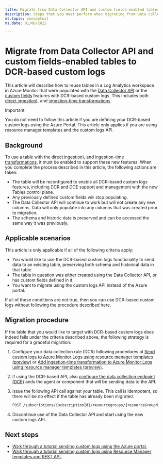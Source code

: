 ```yaml
---
title: Migrate from Data Collector API and custom fields-enabled tables to DCR-based custom logs
description: Steps that you must perform when migrating from Data Collector API and custom fields-enabled tables to DCR-based custom logs.
ms.topic: conceptual
ms.date: 01/06/2022

---
```


# Migrate from Data Collector API and custom fields-enabled tables to DCR-based custom logs
This article will describe how to reuse tables in a Log Analytics workspace in Azure Monitor that were populated with the [Data Collector API](data-collector-api.md) or the [custom fields](custom-fields.md) features with DCR-based custom logs. This includes both [direct ingestion](custom-logs-overview.md)), and [ingestion-time transformations](ingestion-time-transformations.md).

> [!IMPORTANT]
> You do not need to follow this article if you are defining your DCR-based custom logs using the Azure Portal. This article only applies if you are using resource manager templates and the custom logs API.

## Background
To use a table with the [direct ingestion](custom-logs-overview.md)), and [ingestion-time transformations](ingestion-time-transformations.md), it must be enabled to support these new features. When you complete the process described in this article, the following actions are taken:

- The table will be reconfigured to enable all DCR-based custom logs features, including DCR and DCE support and management with the new Tables control plane.
- Any previously defined custom fields will stop populating.
- The Data Collector API will continue to work but will not create any new columns. Data will only populate into any columns that was created prior to migration.
- The schema and historic data is preserved and can be accessed the same way it was previously.

## Applicable scenarios
This article is only applicable if all of the following criteria apply:  

- You would like to use the DCR-based custom logs functionality to send data to an existing table, preserving both schema and historical data in that table.
- The table in question was either created using the Data Collector API, or has custom fields defined in it  
- You want to migrate using the custom logs API instead of the Azure portal.

If all of these conditions are not true, then you can use DCR-based custom logs without following the procedure described here.

## Migration procedure
If the table that you would like to target with DCR-based custom logs does indeed falls under the criteria described above, the following strategy is required for a graceful migration:

1. Configure your data collection rule (DCR) following procedures at [Send custom logs to Azure Monitor Logs using resource manager templates (preview)](tutorial-custom-logs-api.md) or [Add ingestion-time transformation to Azure Monitor Logs using resource manager templates (preview)](tutorial-ingestion-time-transformations-api.md).

1. If using the DCR-based API, also [configure the data collection endpoint (DCE)](tutorial-custom-logs-api.md#create-data-collection-endpoint) ands the agent or component that will be sending data to the API.

1. Issue the following API call against your table. This call is idempotent, so there will be no effect if the table has already been migrated. 

    ```rest
    POST /subscriptions/{subscriptionId}/resourcegroups/{resourceGroupName}/providers/microsoft.operationalinsights/workspaces/{workspaceName}/tables/{tableName}/migrate?api-version=2021-03-01-privatepreview
    ```

1. Discontinue use of the Data Collector API and start using the new custom logs API.

## Next steps

- [Walk through a tutorial sending custom logs using the Azure portal.](tutorial-custom-logs.md)
- [Walk through a tutorial sending custom logs using Resource Manager templates and REST API.](tutorial-custom-logs-api.md)